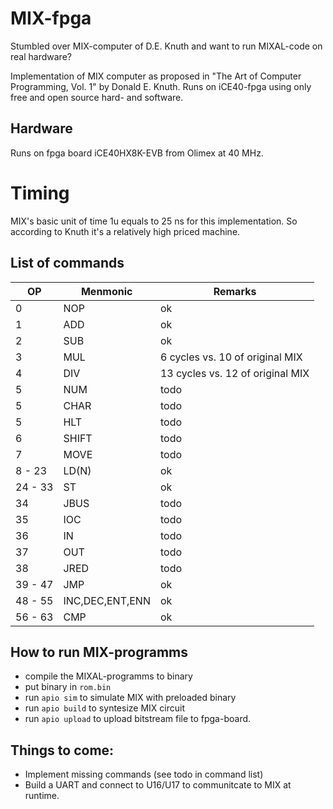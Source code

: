# MIX-fpga

Stumbled over MIX-computer of D.E. Knuth and want to run MIXAL-code on real hardware?

Implementation of MIX computer as proposed in "The Art of Computer Programming, Vol. 1" by Donald E. Knuth.
Runs on iCE40-fpga using only free and open source hard- and software.

## Hardware
Runs on fpga board iCE40HX8K-EVB from Olimex at 40 MHz.

# Timing
MIX's basic unit of time 1u equals to 25 ns for this implementation. So according to Knuth it's a relatively high priced machine.
## List of commands

| OP  | Menmonic | Remarks |
| -   | -   | -  |
| 0   | NOP | ok |
| 1   | ADD | ok | 
| 2   | SUB | ok | 
| 3   | MUL | 6 cycles vs. 10 of original MIX| 
| 4   | DIV | 13 cycles vs. 12 of original MIX | 
| 5   | NUM | todo | 
| 5   | CHAR | todo | 
| 5   | HLT | todo | 
| 6   | SHIFT | todo | 
| 7   | MOVE | todo | 
| 8 - 23   | LD(N) | ok | 
| 24 - 33  | ST | ok | 
| 34   | JBUS | todo | 
| 35   | IOC | todo | 
| 36   | IN | todo | 
| 37   | OUT | todo | 
| 38   | JRED | todo | 
| 39 - 47   | JMP | ok | 
| 48 - 55   | INC,DEC,ENT,ENN | ok | 
| 56 - 63  | CMP | ok | 

## How to run MIX-programms
* compile the MIXAL-programms to binary
* put binary in `rom.bin`
* run `apio sim` to simulate MIX with preloaded binary
* run `apio build` to syntesize MIX circuit
* run `apio upload` to upload bitstream file to fpga-board. 

## Things to come:
* Implement missing commands (see todo in command list)
* Build a UART and connect to U16/U17 to communitcate to MIX at runtime.